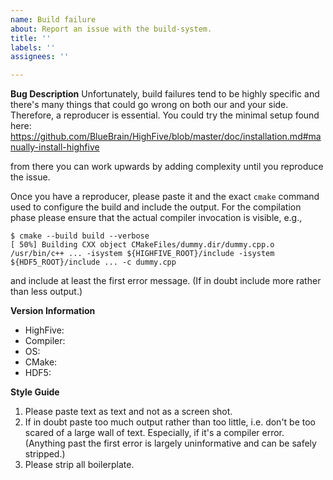 ```yaml
---
name: Build failure
about: Report an issue with the build-system.
title: ''
labels: ''
assignees: ''

---
```


**Bug Description**
Unfortunately, build failures tend to be highly specific and there's many
things that could go wrong on both our and your side. Therefore, a reproducer
is essential. You could try the minimal setup found here:
https://github.com/BlueBrain/HighFive/blob/master/doc/installation.md#manually-install-highfive

from there you can work upwards by adding complexity until you reproduce the
issue.

Once you have a reproducer, please paste it and the exact `cmake` command used to
configure the build and include the output. For the compilation phase please
ensure that the actual compiler invocation is visible, e.g.,
```
$ cmake --build build --verbose
[ 50%] Building CXX object CMakeFiles/dummy.dir/dummy.cpp.o
/usr/bin/c++ ... -isystem ${HIGHFIVE_ROOT}/include -isystem ${HDF5_ROOT}/include ... -c dummy.cpp
```
and include at least the first error message. (If in doubt include more rather
than less output.)

**Version Information**
  - HighFive:
  - Compiler:
  - OS:
  - CMake:
  - HDF5:

**Style Guide**
1. Please paste text as text and not as a screen shot.
2. If in doubt paste too much output rather than too little, i.e. don't be too
   scared of a large wall of text. Especially, if it's a compiler error.
   (Anything past the first error is largely uninformative and can be safely
   stripped.)
3. Please strip all boilerplate.


